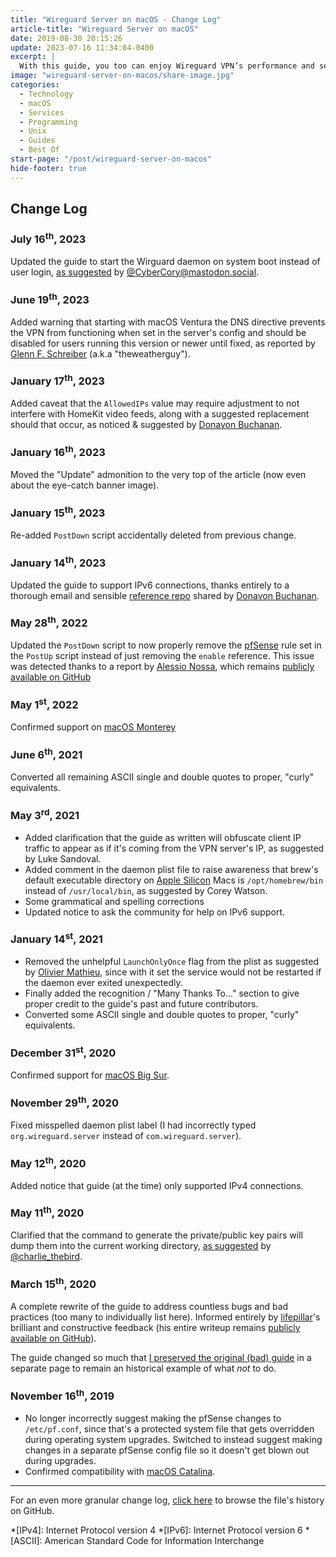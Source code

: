 ```yaml
---
title: "Wireguard Server on macOS - Change Log"
article-title: "Wireguard Server on macOS"
date: 2019-08-30 20:15:26
update: 2023-07-16 11:34:04-0400
excerpt: |
  With this guide, you too can enjoy Wireguard VPN’s performance and security on macOS.
image: "wireguard-server-on-macos/share-image.jpg"
categories:
  - Technology
  - macOS
  - Services
  - Programming
  - Unix
  - Guides
  - Best Of
start-page: "/post/wireguard-server-on-macos"
hide-footer: true
---
```


## Change Log

### July 16<sup>th</sup>, 2023

Updated the guide to start the Wirguard daemon on system boot instead of user login, [as suggested](https://mastodon.social/@CyberCory/110668229010278552) by [@CyberCory@mastodon.social](https://mastodon.social/@CyberCory).

### June 19<sup>th</sup>, 2023

Added warning that starting with macOS Ventura the DNS directive prevents the VPN from functioning when set in the server's config and should be disabled for users running this version or newer until fixed, as reported by [Glenn F. Schreiber](https://theweatherguy.net/blog/blog-faq/) (a.k.a "theweatherguy").

### January 17<sup>th</sup>, 2023

Added caveat that the `AllowedIPs` value may require adjustment to not interfere with HomeKit video feeds, along with a suggested replacement should that occur, as noticed & suggested by [Donavon Buchanan](https://github.com/dbuchanandev).

### January 16<sup>th</sup>, 2023

Moved the "Update" admonition to the very top of the article (now even about the eye-catch banner image).

### January 15<sup>th</sup>, 2023

Re-added `PostDown` script accidentally deleted from previous change.

### January 14<sup>th</sup>, 2023

Updated the guide to support IPv6 connections, thanks entirely to a thorough email and sensible [reference repo](https://github.com/dbuchanandev/WireGuard-macOS-IPv6) shared by [Donavon Buchanan](https://github.com/dbuchanandev).

### May 28<sup>th</sup>, 2022

Updated the `PostDown` script to now properly remove the [pfSense](https://www.pfsense.org) rule set in the `PostUp` script instead of just removing the `enable` reference. This issue was detected thanks to a report by [Alessio Nossa](https://github.com/alessionossa), which remains [publicly available on GitHub](https://github.com/barrowclift/barrowclift.github.io/issues/1#issuecomment-1133563862)

### May 1<sup>st</sup>, 2022

Confirmed support on [macOS Monterey](https://www.apple.com/newsroom/2021/10/macos-monterey-is-now-available/)

### June 6<sup>th</sup>, 2021

Converted all remaining ASCII single and double quotes to proper, "curly" equivalents.

### May 3<sup>rd</sup>, 2021

* Added clarification that the guide as written will obfuscate client IP traffic to appear as if it's coming from the VPN server's IP, as suggested by Luke Sandoval.
* Added comment in the daemon plist file to raise awareness that brew's default executable directory on [Apple Silicon](https://en.wikipedia.org/wiki/Apple_silicon) Macs is `/opt/homebrew/bin` instead of `/usr/local/bin`, as suggested by Corey Watson.
* Some grammatical and spelling corrections
* Updated notice to ask the community for help on IPv6 support.

### January 14<sup>st</sup>, 2021

* Removed the unhelpful `LaunchOnlyOnce` flag from the plist as suggested by [Olivier Mathieu](https://twitter.com/oma_sct), since with it set the service would not be restarted if the daemon ever exited unexpectedly.
* Finally added the recognition / "Many Thanks To..." section to give proper credit to the guide's past and future contributors.
* Converted some ASCII single and double quotes to proper, "curly" equivalents.

### December 31<sup>st</sup>, 2020

Confirmed support for [macOS Big Sur](https://www.apple.com/newsroom/2020/11/macos-big-sur-is-here/).

### November 29<sup>th</sup>, 2020

Fixed misspelled daemon plist label (I had incorrectly typed `org.wireguard.server` instead of `com.wireguard.server`).

### May 12<sup>th</sup>, 2020

Added notice that guide (at the time) only supported IPv4 connections.

### May 11<sup>th</sup>, 2020

Clarified that the command to generate the private/public key pairs will dump them into the current working directory, [as suggested](https://twitter.com/charlie_thebird/status/1255894000533413889) by [@charlie_thebird](https://twitter.com/charlie_thebird).

### March 15<sup>th</sup>, 2020

A complete rewrite of the guide to address countless bugs and bad practices (too many to individually list here). Informed entirely by [lifepillar](https://lifepillar.me)'s brilliant and constructive feedback (his entire writeup remains [publicly available on GitHub](https://github.com/barrowclift/barrowclift.github.io/issues/1)).

The guide changed so much that [I preserved the original (bad) guide](/obsolete/wireguard-server-on-macos) in a separate page to remain an historical example of what *not* to do.

### November 16<sup>th</sup>, 2019

* No longer incorrectly suggest making the pfSense changes to `/etc/pf.conf`, since that's a protected system file that gets overridden during operating system upgrades. Switched to instead suggest making changes in a separate pfSense config file so it doesn't get blown out during upgrades.
* Confirmed compatibility with [macOS Catalina](https://www.apple.com/newsroom/2019/10/macos-catalina-is-available-today/).

-----

For an even more granular change log, [click here](https://github.com/barrowclift/barrowclift.github.io/commits/master/_posts/2019-08-30-wireguard-server-on-macos.markdown) to browse the file's history on GitHub.

*[IPv4]: Internet Protocol version 4
*[IPv6]: Internet Protocol version 6
*[ASCII]: American Standard Code for Information Interchange